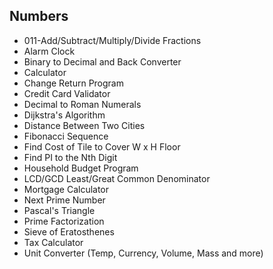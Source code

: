 ## Numbers
- 011-Add/Subtract/Multiply/Divide Fractions
- Alarm Clock
- Binary to Decimal and Back Converter
- Calculator
- Change Return Program
- Credit Card Validator
- Decimal to Roman Numerals 
- Dijkstra's Algorithm 
- Distance Between Two Cities 
- Fibonacci Sequence 
- Find Cost of Tile to Cover W x H Floor 
- Find PI to the Nth Digit 
- Household Budget Program 
- LCD/GCD Least/Great Common Denominator 
- Mortgage Calculator 
- Next Prime Number 
- Pascal's Triangle 
- Prime Factorization 
- Sieve of Eratosthenes
- Tax Calculator 
- Unit Converter (Temp, Currency, Volume, Mass and more)